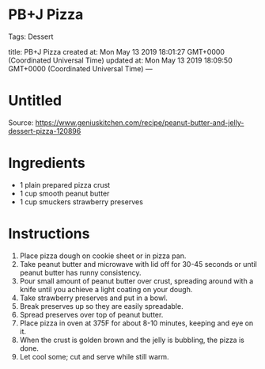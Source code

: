 # PB+J Pizza

Tags: Dessert

title: PB+J Pizza created at: Mon May 13 2019 18:01:27 GMT+0000 (Coordinated Universal Time) updated at: Mon May 13 2019 18:09:50 GMT+0000 (Coordinated Universal Time) —

# Untitled

Source: https://www.geniuskitchen.com/recipe/peanut-butter-and-jelly-dessert-pizza-120896

# Ingredients

- 1 plain prepared pizza crust
- 1 cup smooth peanut butter
- 1 cup smuckers strawberry preserves

# Instructions

1. Place pizza dough on cookie sheet or in pizza pan.
2. Take peanut butter and microwave with lid off for 30-45 seconds or until peanut butter has runny consistency.
3. Pour small amount of peanut butter over crust, spreading around with a knife until you achieve a light coating on your dough.
4. Take strawberry preserves and put in a bowl.
5. Break preserves up so they are easily spreadable.
6. Spread preserves over top of peanut butter.
7. Place pizza in oven at 375F for about 8-10 minutes, keeping and eye on it.
8. When the crust is golden brown and the jelly is bubbling, the pizza is done.
9. Let cool some; cut and serve while still warm.